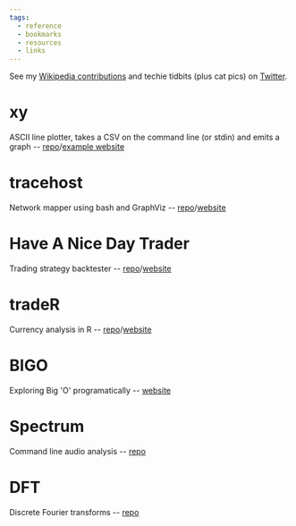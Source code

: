 ```yaml
---
tags:
  - reference
  - bookmarks
  - resources
  - links
---
```





See my [Wikipedia contributions](http://tools.wmflabs.org/guc/?user=Dean+Turbo)
and techie tidbits (plus cat pics) on [Twitter](https://twitter.com/deanturbo).

# xy
ASCII line plotter, takes a CSV on the command line (or stdin) and emits a graph -- [repo](https://gitlab.com/deanturpin/xy)/[example website](https://covid.germs.dev)

# tracehost
Network mapper using bash and GraphViz -- [repo](https://gitlab.com/deanturpin/tracehost)/[website](https://deanturpin.gitlab.io/tracehost)

# Have A Nice Day Trader
Trading strategy backtester -- [repo](https://gitlab.com/deanturpin/handt)/[website](https://deanturpin.gitlab.io/handt)

# tradeR
Currency analysis in R -- [repo](https://gitlab.com/deanturpin/tradeR)/[website](https://deanturpin.gitlab.io/tradeR)

# BIGO
Exploring Big 'O' programatically -- [website](https://gitlab.com/deanturpin/bigo)

# Spectrum
Command line audio analysis -- [repo](https://gitlab.com/deanturpin/spectrum-analyser)

# DFT
Discrete Fourier transforms -- [repo](https://gitlab.com/deanturpin/dft)

